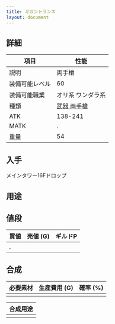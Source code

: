 ```yaml
---
title: ギガントランス
layout: document
---
```

## 詳細

|項目|性能|
|---|---|
|説明|両手槍|
|装備可能レベル|60|
|装備可能職業|オリ系 ワンダラ系|
|種類|[武器 両手槍](武器(両手槍))|
|ATK|138-241|
|MATK|.|
|重量|54|

## 入手

メインタワー16Fドロップ

## 用途

## 値段

|買値|売値 (G)|ギルドP|
|---|---|---|
|.|||
	

## 合成

|必要素材|生産費用 (G)|確率 (%)|
|---|---|---|
||||

|合成用途|
|---|
||
